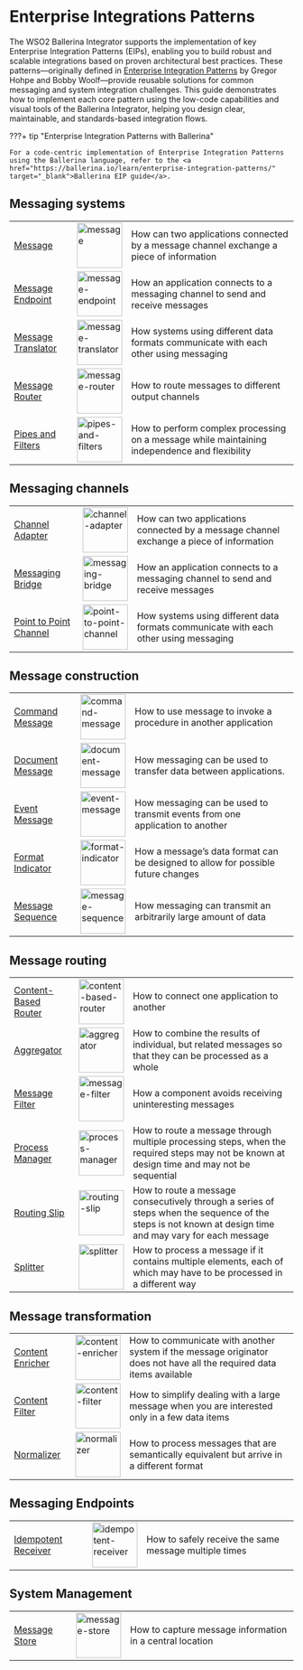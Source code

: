 # Enterprise Integrations Patterns

The WSO2 Ballerina Integrator supports the implementation of key Enterprise Integration Patterns (EIPs), enabling you to build robust and scalable integrations based on proven architectural best practices. These patterns—originally defined in <a href="http://www.eaipatterns.com/toc.html" target="_blank">Enterprise Integration Patterns</a> by Gregor Hohpe and Bobby Woolf—provide reusable solutions for common messaging and system integration challenges. This guide demonstrates how to implement each core pattern using the low-code capabilities and visual tools of the Ballerina Integrator, helping you design clear, maintainable, and standards-based integration flows.

???+ tip  "Enterprise Integration Patterns with Ballerina"

    For a code-centric implementation of Enterprise Integration Patterns using the Ballerina language, refer to the <a href="https://ballerina.io/learn/enterprise-integration-patterns/" target="_blank">Ballerina EIP guide</a>.

## Messaging systems

<table>
    <tr>
        <td><a href="https://github.com/wso2/integration-samples/tree/main/EI%20patterns/message" target="_blank">Message</a></td>
        <td><a href="{{base_path}}assets/img/learn/eip/message.svg"><img src="{{base_path}}/assets/img/learn/eip/message.svg" alt="message" width="80"></a></td>
        <td>How can two applications connected by a message channel exchange a piece of information</td>
    </tr>
    <tr>
        <td><a href="https://github.com/wso2/integration-samples/tree/main/EI%20patterns/message_endpoint" target="_blank">Message Endpoint</a></td>
        <td><a href="{{base_path}}/assets/img/learn/eip/message-endpoint.svg"><img src="{{base_path}}/assets/img/learn/eip/message-endpoint.svg" alt="message-endpoint" width="80"></a></td>
        <td>How an application connects to a messaging channel to send and receive messages</td>
    </tr>
    <tr>
        <td><a href="https://github.com/wso2/integration-samples/tree/main/EI%20patterns/message_translator" target="_blank">Message Translator</a></td>
        <td><a href="{{base_path}}/assets/img/learn/eip/message-translator.svg"><img src="{{base_path}}/assets/img/learn/eip/message-translator.svg" alt="message-translator" width="80"></a></td>
        <td>How systems using different data formats communicate with each other using messaging</td>
    </tr>
    <tr>
        <td><a href="https://github.com/wso2/integration-samples/tree/main/EI%20patterns/message_router" target="_blank">Message Router</a></td>
        <td><a href="{{base_path}}/assets/img/learn/eip/message-router.svg"><img src="{{base_path}}/assets/img/learn/eip/message-router.svg" alt="message-router" width="80"></a></td>
        <td>How to route messages to different output channels</td>
    </tr>
    <tr>
        <td><a href="https://github.com/wso2/integration-samples/tree/main/EI%20patterns/pipes_and_filters" target="_blank">Pipes and Filters</a></td>
        <td><a href="{{base_path}}/assets/img/learn/eip/pipes-and-filters.svg"><img src="{{base_path}}/assets/img/learn/eip/pipes-and-filters.svg" alt="pipes-and-filters" width="80"></a></td>
        <td>How to perform complex processing on a message while maintaining independence and flexibility</td>
    </tr>
</table>

## Messaging channels

<table>
    <tr>
        <td><a href="https://github.com/wso2/integration-samples/tree/main/EI%20patterns/channel_adapter" target="_blank">Channel Adapter</a></td>
        <td><a href="{{base_path}}assets/img/learn/eip/channel-adapter.svg"><img src="{{base_path}}/assets/img/learn/eip/channel-adapter.svg" alt="channel-adapter" width="80"></a></td>
        <td>How can two applications connected by a message channel exchange a piece of information</td>
    </tr>
    <tr>
        <td><a href="https://github.com/wso2/integration-samples/tree/main/EI%20patterns/messaging_bridge" target="_blank">Messaging Bridge</a></td>
        <td><a href="{{base_path}}/assets/img/learn/eip/messaging-bridge.svg"><img src="{{base_path}}/assets/img/learn/eip/messaging-bridge.svg" alt="messaging-bridge" width="80"></a></td>
        <td>How an application connects to a messaging channel to send and receive messages</td>
    </tr>
    <tr>
        <td><a href="https://github.com/wso2/integration-samples/tree/main/EI%20patterns/point_to_point_channel" target="_blank">Point to Point Channel</a></td>
        <td><a href="{{base_path}}/assets/img/learn/eip/point-to-point-channel.svg"><img src="{{base_path}}/assets/img/learn/eip/point-to-point-channel.svg" alt="point-to-point-channel" width="80"></a></td>
        <td>How systems using different data formats communicate with each other using messaging</td>
    </tr>
</table>

## Message construction

<table>
    <tr>
        <td><a href="https://github.com/wso2/integration-samples/tree/main/EI%20patterns/command_message" target="_blank">Command Message</a></td>
        <td><a href="{{base_path}}assets/img/learn/eip/command-message.svg"><img src="{{base_path}}/assets/img/learn/eip/command-message.svg" alt="command-message" width="80"></a></td>
        <td>How to use message to invoke a procedure in another application</td>
    </tr>
    <tr>
        <td><a href="https://github.com/wso2/integration-samples/tree/main/EI%20patterns/document_message" target="_blank">Document Message</a></td>
        <td><a href="{{base_path}}assets/img/learn/eip/document-message.svg"><img src="{{base_path}}/assets/img/learn/eip/document-message.svg" alt="document-message" width="80"></a></td>
        <td>How messaging can be used to transfer data between applications.</td>
    </tr>
    <tr>
        <td><a href="https://github.com/wso2/integration-samples/tree/main/EI%20patterns/event_message" target="_blank">Event Message</a></td>
        <td><a href="{{base_path}}/assets/img/learn/eip/event-message.svg"><img src="{{base_path}}/assets/img/learn/eip/event-message.svg" alt="event-message" width="80"></a></td>
        <td>How messaging can be used to transmit events from one application to another</td>
    </tr>
    <tr>
        <td><a href="https://github.com/wso2/integration-samples/tree/main/EI%20patterns/format_indicator" target="_blank">Format Indicator</a></td>
        <td><a href="{{base_path}}/assets/img/learn/eip/format-indicator.svg"><img src="{{base_path}}/assets/img/learn/eip/format-indicator.svg" alt="format-indicator" width="80"></a></td>
        <td>How a message’s data format can be designed to allow for possible future changes</td>
    </tr>
    <tr>
        <td><a href="https://github.com/wso2/integration-samples/tree/main/EI%20patterns/message_sequence" target="_blank">Message Sequence</a></td>
        <td><a href="{{base_path}}/assets/img/learn/eip/message-sequence.svg"><img src="{{base_path}}/assets/img/learn/eip/message-sequence.svg" alt="message-sequence" width="80"></a></td>
        <td>How messaging can transmit an arbitrarily large amount of data</td>
    </tr>
</table>

## Message routing

<table>
    <tr>
        <td><a href="https://github.com/wso2/integration-samples/tree/main/EI%20patterns/content_based_router" target="_blank">Content-Based Router</a></td>
        <td><a href="{{base_path}}assets/img/learn/eip/content-based-router.svg"><img src="{{base_path}}/assets/img/learn/eip/content-based-router.svg" alt="content-based-router" width="80"></a></td>
        <td>How to connect one application to another</td>
    </tr>
    <tr>
        <td><a href="https://github.com/wso2/integration-samples/tree/main/EI%20patterns/aggregator" target="_blank">Aggregator</a></td>
        <td><a href="{{base_path}}assets/img/learn/eip/aggregator.svg"><img src="{{base_path}}/assets/img/learn/eip/aggregator.svg" alt="aggregator" width="80"></a></td>
        <td>How to combine the results of individual, but related messages so that they can be processed as a whole</td>
    </tr>
    <tr>
        <td><a href="https://github.com/wso2/integration-samples/tree/main/EI%20patterns/message_filter" target="_blank">Message Filter</a></td>
        <td><a href="{{base_path}}/assets/img/learn/eip/message-filter.svg"><img src="{{base_path}}/assets/img/learn/eip/message-filter.svg" alt="message-filter" width="80"></a></td>
        <td>How a component avoids receiving uninteresting messages</td>
    </tr>
    <tr>
        <td><a href="https://github.com/wso2/integration-samples/tree/main/EI%20patterns/process_manager" target="_blank">Process Manager</a></td>
        <td><a href="{{base_path}}/assets/img/learn/eip/process-manager.svg"><img src="{{base_path}}/assets/img/learn/eip/process-manager.svg" alt="process-manager" width="80"></a></td>
        <td>How to route a message through multiple processing steps, when the required steps may not be known at design time and may not be sequential</td>
    </tr>
    <tr>
        <td><a href="https://github.com/wso2/integration-samples/tree/main/EI%20patterns/routing_slip" target="_blank">Routing Slip</a></td>
        <td><a href="{{base_path}}/assets/img/learn/eip/routing-slip.svg"><img src="{{base_path}}/assets/img/learn/eip/routing-slip.svg" alt="routing-slip" width="80"></a></td>
        <td>How to route a message consecutively through a series of steps when the sequence of the steps is not known at design time and may vary for each message</td>
    </tr>
    <tr>
        <td><a href="https://github.com/wso2/integration-samples/tree/main/EI%20patterns/splitter" target="_blank">Splitter</a></td>
        <td><a href="{{base_path}}/assets/img/learn/eip/splitter.svg"><img src="{{base_path}}/assets/img/learn/eip/splitter.svg" alt="splitter" width="80"></a></td>
        <td>How to process a message if it contains multiple elements, each of which may have to be processed in a different way</td>
    </tr>
</table>

## Message transformation

<table>
    <tr>
        <td><a href="https://github.com/wso2/integration-samples/tree/main/EI%20patterns/content_enricher" target="_blank">Content Enricher</a></td>
        <td><a href="{{base_path}}assets/img/learn/eip/content-enricher.svg"><img src="{{base_path}}/assets/img/learn/eip/content-enricher.svg" alt="content-enricher" width="80"></a></td>
        <td>How to communicate with another system if the message originator does not have all the required data items available</td>
    </tr>
    <tr>
        <td><a href="https://github.com/wso2/integration-samples/tree/main/EI%20patterns/content_filter" target="_blank">Content Filter</a></td>
        <td><a href="{{base_path}}/assets/img/learn/eip/content-filter.svg"><img src="{{base_path}}/assets/img/learn/eip/content-filter.svg" alt="content-filter" width="80"></a></td>
        <td>How to simplify dealing with a large message when you are interested only in a few data items</td>
    </tr>
    <tr>
        <td><a href="https://github.com/wso2/integration-samples/tree/main/EI%20patterns/normalizer" target="_blank">Normalizer</a></td>
        <td><a href="{{base_path}}/assets/img/learn/eip/normalizer.svg"><img src="{{base_path}}/assets/img/learn/eip/normalizer.svg" alt="normalizer" width="80"></a></td>
        <td>How to process messages that are semantically equivalent but arrive in a different format</td>
    </tr>
</table>

## Messaging Endpoints

<table>
    <tr>
        <td><a href="https://github.com/wso2/integration-samples/tree/main/EI%20patterns/idempotent_receiver" target="_blank">Idempotent Receiver</a></td>
        <td><a href="{{base_path}}assets/img/learn/eip/idempotent-receiver.svg"><img src="{{base_path}}/assets/img/learn/eip/idempotent-receiver.svg" alt="idempotent-receiver" width="80"></a></td>
        <td>How to safely receive the same message multiple times</td>
    </tr>
</table>

## System Management

<table>
    <tr>
        <td><a href="https://github.com/wso2/integration-samples/tree/main/EI%20patterns/message_store" target="_blank">Message Store</a></td>
        <td><a href="{{base_path}}assets/img/learn/eip/message-store.svg"><img src="{{base_path}}/assets/img/learn/eip/message-store.svg" alt="message-store" width="80"></a></td>
        <td>How to capture message information in a central location</td>
    </tr>
</table>


